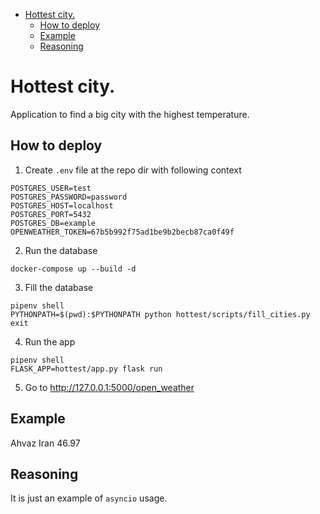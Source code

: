 - [Hottest city.](#hottest-city)
  - [How to deploy](#how-to-deploy)
  - [Example](#example)
  - [Reasoning](#reasoning)

# Hottest city.

Application to find a big city with the highest temperature.

## How to deploy

1. Create `.env` file at the repo dir with following context
  ```
  POSTGRES_USER=test
  POSTGRES_PASSWORD=password
  POSTGRES_HOST=localhost
  POSTGRES_PORT=5432
  POSTGRES_DB=example
  OPENWEATHER_TOKEN=67b5b992f75ad1be9b2becb87ca0f49f
  ```

2. Run the database
  ```
  docker-compose up --build -d
  ```

3. Fill the database
  ```
  pipenv shell
  PYTHONPATH=$(pwd):$PYTHONPATH python hottest/scripts/fill_cities.py
  exit
  ```

4. Run the app
  ```
  pipenv shell
  FLASK_APP=hottest/app.py flask run
  ```

5. Go to http://127.0.0.1:5000/open_weather

## Example

Ahvaz Iran 46.97

## Reasoning

It is just an example of `asyncio` usage.